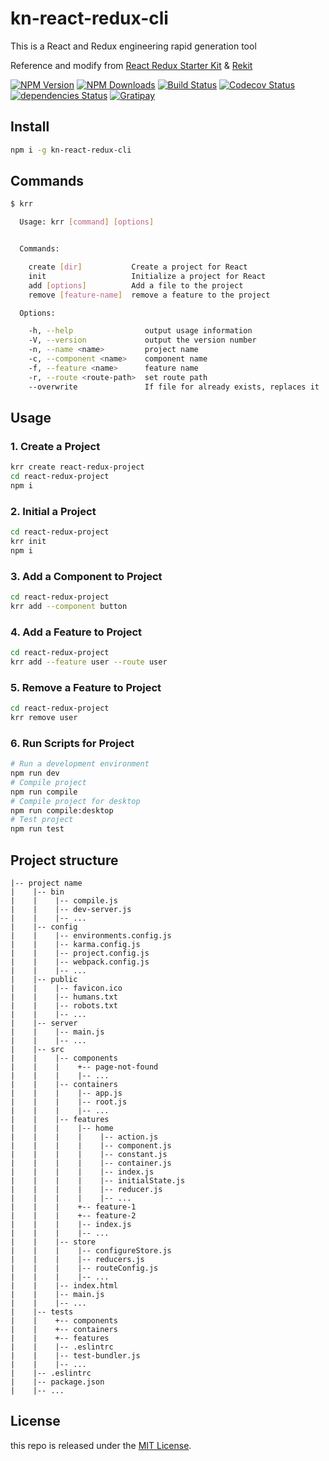 # kn-react-redux-cli

This is a React and Redux engineering rapid generation tool

Reference and modify from [React Redux Starter Kit][starterkit-url] & [Rekit][rekit-url]

[![NPM Version][npm-image]][npm-url]
[![NPM Downloads][downloads-image]][downloads-url]
[![Build Status][travis-image]][travis-url]
[![Codecov Status][codecov-image]][codecov-url]
[![dependencies Status][dependencies-image]][dependencies-url]
[![Gratipay][licensed-image]][licensed-url]

## Install

```bash
npm i -g kn-react-redux-cli
```

## Commands

```bash
$ krr

  Usage: krr [command] [options]


  Commands:

    create [dir]           Create a project for React
    init                   Initialize a project for React
    add [options]          Add a file to the project
    remove [feature-name]  remove a feature to the project

  Options:

    -h, --help                output usage information
    -V, --version             output the version number
    -n, --name <name>         project name
    -c, --component <name>    component name
    -f, --feature <name>      feature name
    -r, --route <route-path>  set route path
    --overwrite               If file for already exists, replaces it
```

## Usage

### 1. Create a Project

```bash
krr create react-redux-project
cd react-redux-project
npm i
```

### 2. Initial a Project

```bash
cd react-redux-project
krr init
npm i
```

### 3. Add a Component to Project

```bash
cd react-redux-project
krr add --component button
```

### 4. Add a Feature to Project

```bash
cd react-redux-project
krr add --feature user --route user
```

### 5. Remove a Feature to Project

```bash
cd react-redux-project
krr remove user
```

### 6. Run Scripts for Project

```bash
# Run a development environment
npm run dev
# Compile project
npm run compile
# Compile project for desktop
npm run compile:desktop
# Test project
npm run test
```

## Project structure

```
|-- project name
|    |-- bin
|    |    |-- compile.js
|    |    |-- dev-server.js
|    |    |-- ...
|    |-- config
|    |    |-- environments.config.js
|    |    |-- karma.config.js
|    |    |-- project.config.js
|    |    |-- webpack.config.js
|    |    |-- ...
|    |-- public
|    |    |-- favicon.ico
|    |    |-- humans.txt
|    |    |-- robots.txt
|    |    |-- ...
|    |-- server
|    |    |-- main.js
|    |    |-- ...
|    |-- src
|    |    |-- components
|    |    |    +-- page-not-found
|    |    |    |-- ...
|    |    |-- containers
|    |    |    |-- app.js
|    |    |    |-- root.js
|    |    |    |-- ...
|    |    |-- features
|    |    |    |-- home
|    |    |    |    |-- action.js
|    |    |    |    |-- component.js
|    |    |    |    |-- constant.js
|    |    |    |    |-- container.js
|    |    |    |    |-- index.js
|    |    |    |    |-- initialState.js
|    |    |    |    |-- reducer.js
|    |    |    |    |-- ...
|    |    |    +-- feature-1
|    |    |    +-- feature-2
|    |    |    |-- index.js
|    |    |    |-- ...
|    |    |-- store
|    |    |    |-- configureStore.js
|    |    |    |-- reducers.js
|    |    |    |-- routeConfig.js
|    |    |    |-- ...
|    |    |-- index.html
|    |    |-- main.js
|    |    |-- ...
|    |-- tests
|    |    +-- components
|    |    +-- containers
|    |    +-- features
|    |    |-- .eslintrc
|    |    |-- test-bundler.js
|    |    |-- ...
|    |-- .eslintrc
|    |-- package.json
|    |-- ...
```

## License

this repo is released under the [MIT
License](http://www.opensource.org/licenses/MIT).


[starterkit-url]: https://github.com/davezuko/react-redux-starter-kit
[rekit-url]: https://github.com/supnate/rekit
[npm-image]: https://img.shields.io/npm/v/kn-react-redux-cli.svg
[npm-url]: https://www.npmjs.org/package/kn-react-redux-cli
[downloads-image]: https://img.shields.io/npm/dt/kn-react-redux-cli.svg
[downloads-url]: https://npmjs.org/package/kn-react-redux-cli
[travis-image]: https://travis-ci.org/thondery/kn-react-redux-cli.svg?branch=master
[travis-url]: https://travis-ci.org/thondery/kn-react-redux-cli
[codecov-image]: https://img.shields.io/codecov/c/github/thondery/kn-react-redux-cli/master.svg
[codecov-url]:   https://codecov.io/github/thondery/kn-react-redux-cli?branch=master
[dependencies-image]: https://david-dm.org/thondery/kn-react-redux-cli/status.svg
[dependencies-url]: https://david-dm.org/thondery/kn-react-redux-cli
[licensed-image]: https://img.shields.io/badge/license-MIT-blue.svg
[licensed-url]: ./LICENSE